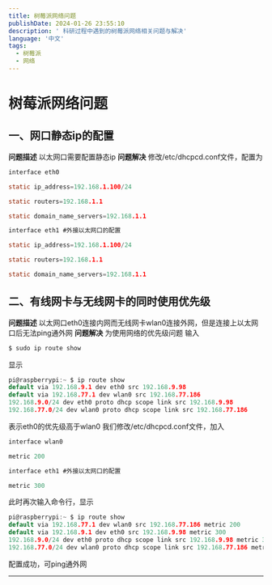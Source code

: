 ```yaml
---
title: 树莓派网络问题
publishDate: 2024-01-26 23:55:10
description: ' 科研过程中遇到的树莓派网络相关问题与解决'
language: '中文'
tags:
  - 树莓派
  - 网络
---
```

# 树莓派网络问题
## 一、网口静态ip的配置

**问题描述**
以太网口需要配置静态ip
**问题解决**
修改/etc/dhcpcd.conf文件，配置为
~~~c
interface eth0

static ip_address=192.168.1.100/24

static routers=192.168.1.1

static domain_name_servers=192.168.1.1

interface eth1 #外接以太网口的配置

static ip_address=192.168.1.100/24

static routers=192.168.1.1

static domain_name_servers=192.168.1.1
~~~
## 二、有线网卡与无线网卡的同时使用优先级

**问题描述**
以太网口eth0连接内网而无线网卡wlan0连接外网，但是连接上以太网口后无法ping通外网
**问题解决**
为使用网络的优先级问题
输入
~~~cmd
$ sudo ip route show
~~~
显示
~~~c
pi@raspberrypi:~ $ ip route show
default via 192.168.9.1 dev eth0 src 192.168.9.98 
default via 192.168.77.1 dev wlan0 src 192.168.77.186 
192.168.9.0/24 dev eth0 proto dhcp scope link src 192.168.9.98 
192.168.77.0/24 dev wlan0 proto dhcp scope link src 192.168.77.186 
~~~
表示eth0的优先级高于wlan0
我们修改/etc/dhcpcd.conf文件，加入
~~~c
interface wlan0

metric 200

interface eth1 #外接以太网口的配置

metric 300
~~~
此时再次输入命令行，显示
~~~c
pi@raspberrypi:~ $ ip route show
default via 192.168.77.1 dev wlan0 src 192.168.77.186 metric 200
default via 192.168.9.1 dev eth0 src 192.168.9.98 metric 300
192.168.9.0/24 dev eth0 proto dhcp scope link src 192.168.9.98 metric 300
192.168.77.0/24 dev wlan0 proto dhcp scope link src 192.168.77.186 metric 200
~~~
配置成功，可ping通外网



---